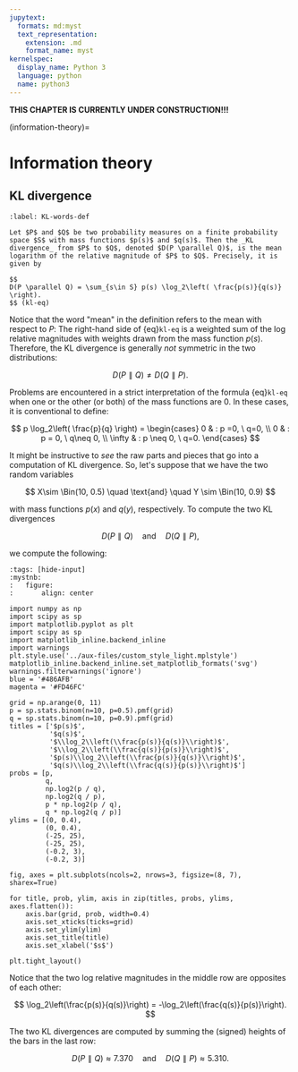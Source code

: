 ```yaml
---
jupytext:
  formats: md:myst
  text_representation:
    extension: .md
    format_name: myst
kernelspec:
  display_name: Python 3
  language: python
  name: python3
---
```


**THIS CHAPTER IS CURRENTLY UNDER CONSTRUCTION!!!**

(information-theory)=
# Information theory

## KL divergence



```{prf:definition}
:label: KL-words-def

Let $P$ and $Q$ be two probability measures on a finite probability space $S$ with mass functions $p(s)$ and $q(s)$. Then the _KL divergence_ from $P$ to $Q$, denoted $D(P \parallel Q)$, is the mean logarithm of the relative magnitude of $P$ to $Q$. Precisely, it is given by

$$
D(P \parallel Q) = \sum_{s\in S} p(s) \log_2\left( \frac{p(s)}{q(s)} \right).
$$ (kl-eq)
```

Notice that the word "mean" in the definition refers to the mean with respect to $P$: The right-hand side of {eq}`kl-eq` is a weighted sum of the log relative magnitudes with weights drawn from the mass function $p(s)$. Therefore, the KL divergence is generally _not_ symmetric in the two distributions:

$$
D( P \parallel Q) \neq D(Q \parallel P).
$$

Problems are encountered in a strict interpretation of the formula {eq}`kl-eq` when one or the other (or both) of the mass functions are $0$. In these cases, it is conventional to define:

$$
p \log_2\left( \frac{p}{q} \right) = \begin{cases}
0 & : p =0, \ q=0, \\
0 & : p = 0, \ q\neq 0, \\
\infty & : p \neq 0, \ q=0.
\end{cases}
$$

It might be instructive to _see_ the raw parts and pieces that go into a computation of KL divergence. So, let's suppose that we have the two random variables

$$
X\sim \Bin(10, 0.5) \quad \text{and} \quad Y \sim \Bin(10, 0.9)
$$

with mass functions $p(x)$ and $q(y)$, respectively. To compute the two KL divergences

$$
D(P \parallel Q) \quad \text{and} \quad D(Q \parallel P),
$$

we compute the following:

```{code-cell} ipython3
:tags: [hide-input]
:mystnb:
:   figure:
:       align: center

import numpy as np
import scipy as sp
import matplotlib.pyplot as plt
import scipy as sp
import matplotlib_inline.backend_inline
import warnings
plt.style.use('../aux-files/custom_style_light.mplstyle')
matplotlib_inline.backend_inline.set_matplotlib_formats('svg')
warnings.filterwarnings('ignore')
blue = '#486AFB'
magenta = '#FD46FC'

grid = np.arange(0, 11)
p = sp.stats.binom(n=10, p=0.5).pmf(grid)
q = sp.stats.binom(n=10, p=0.9).pmf(grid)
titles = ['$p(s)$',
          '$q(s)$',
          '$\\log_2\\left(\\frac{p(s)}{q(s)}\\right)$',
          '$\\log_2\\left(\\frac{q(s)}{p(s)}\\right)$',
          '$p(s)\\log_2\\left(\\frac{p(s)}{q(s)}\\right)$',
          '$q(s)\\log_2\\left(\\frac{q(s)}{p(s)}\\right)$']
probs = [p,
         q,
         np.log2(p / q),
         np.log2(q / p),
         p * np.log2(p / q),
         q * np.log2(q / p)]
ylims = [(0, 0.4),
         (0, 0.4),
         (-25, 25),
         (-25, 25),
         (-0.2, 3),
         (-0.2, 3)]

fig, axes = plt.subplots(ncols=2, nrows=3, figsize=(8, 7), sharex=True)

for title, prob, ylim, axis in zip(titles, probs, ylims, axes.flatten()):
    axis.bar(grid, prob, width=0.4)
    axis.set_xticks(ticks=grid)
    axis.set_ylim(ylim)
    axis.set_title(title)
    axis.set_xlabel('$s$')

plt.tight_layout()
```

Notice that the two log relative magnitudes in the middle row are opposites of each other:

$$
\log_2\left(\frac{p(s)}{q(s)}\right) = -\log_2\left(\frac{q(s)}{p(s)}\right).
$$

The two KL divergences are computed by summing the (signed) heights of the bars in the last row:

$$
D(P \parallel Q ) \approx 7.370 \quad \text{and} \quad D(Q \parallel P) \approx 5.310.
$$